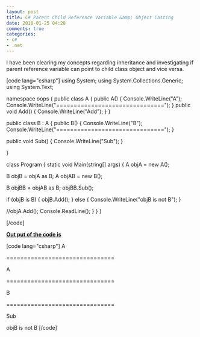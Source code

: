 ```yaml
---
layout: post
title: C# Parent Child Reference Variable &amp; Object Casting
date: 2010-01-25 04:28
comments: true
categories:
- c#
- .net
---
```

I have been clearing my concepts regarding inheritance and investigating if parent reference variable can point to child class object and vice versa.

[code lang="csharp"]
using System;
using System.Collections.Generic;
using System.Text;

namespace oops
{
public class A
{
public A()
{
Console.WriteLine("A");
Console.WriteLine("===============================");
}
public void Add()
{
Console.WriteLine("Add");
}
}

public class B : A
{
public B()
{
Console.WriteLine("B");
Console.WriteLine("===============================");
}

public void Sub()
{
Console.WriteLine("Sub");
}

}

class Program
{
static void Main(string[] args)
{
A objA = new A();

B objB = objA as B;
A objAB = new B();

B objBB = objAB as B;
objBB.Sub();

if (objB is B)
{
objB.Add();
}
else
{
Console.WriteLine("objB is not B");
}

//objA.Add();
Console.ReadLine();
}
}
}

[/code]

<strong><span style="text-decoration: underline;">Out put of the code is</span></strong>

[code lang="csharp"]
A

===============================

A

===============================

B

===============================

Sub

objB is not B
[/code]
